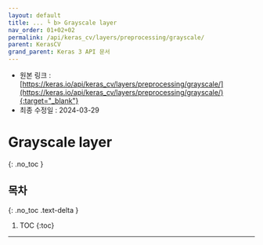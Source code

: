 ```yaml
---
layout: default
title: ... └ b> Grayscale layer
nav_order: 01+02+02
permalink: /api/keras_cv/layers/preprocessing/grayscale/
parent: KerasCV
grand_parent: Keras 3 API 문서
---
```


* 원본 링크 : [https://keras.io/api/keras_cv/layers/preprocessing/grayscale/](https://keras.io/api/keras_cv/layers/preprocessing/grayscale/){:target="_blank"}
* 최종 수정일 : 2024-03-29

# Grayscale layer
{: .no_toc }

## 목차
{: .no_toc .text-delta }

1. TOC
{:toc}

---
